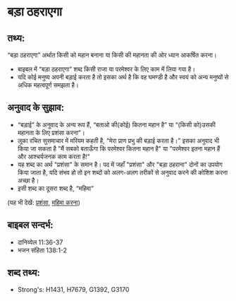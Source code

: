# बड़ा ठहराएगा #

## तथ्य: ##

“बड़ा ठहराएगा” अर्थात किसी को महान बनाना या किसी की महानता की ओर ध्यान आकर्षित करना।

* बाइबल में “बड़ा ठहराएगा” शब्द किसी राजा या परमेश्वर के लिए काम में लिया गया है।
* यदि कोई मनुष्य अपनी बड़ाई करता है तो इसका अर्थ है कि वह घमण्डी है और स्वयं को अन्य मनुष्यों से अधिक महत्वपूर्ण समझता है।

## अनुवाद के सुझाव: ##

* “बड़ाई” के अनुवाद के अन्य रूप हैं, “बताओ की(कोई) कितना महान है” या “(किसी को)उसकी महानता के लिए प्रशंसा करना”।
* लूका रचित सुसमाचार में मरियम कहती है, “मेरा प्राण प्रभु की बड़ाई करता है।” इसका अनुवाद भी किया जा सकता है "मैं सबको बताऊँगा कि परमेश्वर कितना महान है" या "परमेश्वर इतना महान हैं और आश्चर्यजनक काम करता है!"
* यह शब्द का अर्थ "प्रशंसा" के समान है। पद में जहाँ "प्रशंसा" और "बड़ा ठहराना" दोनों का उपयोग किया जाता है,  यदि संभव हो तो इन शब्दों को अलग-अलग तरीकों से अनुवाद करने की कोशिश करना अच्छा है।
* इसी शब्द का दूसरा शब्द है, “महिमा”

(यह भी देखें: [प्रशंसा](../exalt.md), [महिमा करना](../glorify.md))

## बाइबल सन्दर्भ: ##

* दानिय्येल 11:36-37
* भजन संहिता 138:1-2

## शब्द तथ्य: ##

* Strong's: H1431, H7679, G1392, G3170
